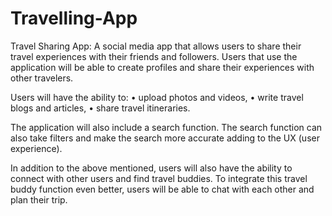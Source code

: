 # Travelling-App
Travel Sharing App: A social media app that allows users to share their travel experiences with their friends and followers.
Users that use the application will be able to create profiles and share their experiences with other travelers.

Users will have the ability to:
•	upload photos and videos,
•	write travel blogs and articles,
•	share travel itineraries.

The application will also include a search function. The search function can also take filters and make the search more accurate adding to the UX (user experience).

In addition to the above mentioned, users will also have the ability to connect with other users and find travel buddies. To integrate this travel buddy function even better, users will be able to chat with each other and plan their trip.
